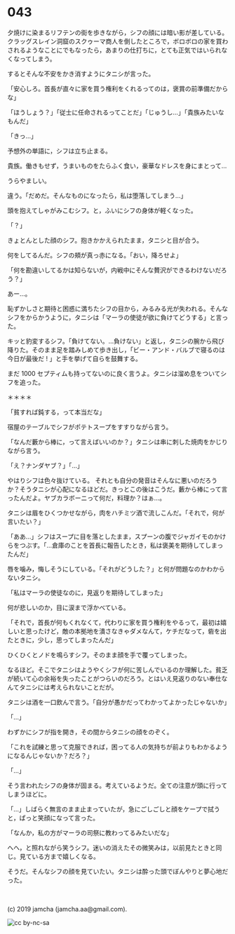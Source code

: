 

# 043

夕焼けに染まるリフテンの街を歩きながら，シフの顔には暗い影が差している。クラッグスレイン洞窟のスクゥーマ商人を倒したところで，ボロボロの家を買わされるようなことにでもなったら，あまりの仕打ちに，とても正気ではいられなくなってしまう。

するとそんな不安をかき消すようにタニシが言った。

「安心しろ。首長が直々に家を買う権利をくれるってのは，褒賞の前準備だからな」

「ほうしょう？」「従士に任命されるってことだ」「じゅうし…」「貴族みたいなもんだ」

「きっ…」

予想外の単語に，シフは立ち止まる。

貴族。働きもせず，うまいものをたらふく食い，豪華なドレスを身にまとって…

うらやましい。

違う。「だめだ。そんなものになったら，私は堕落してしまう…」

頭を抱えてしゃがみこむシフ。と，ふいにシフの身体が軽くなった。

「？」

きょとんとした顔のシフ。抱きかかえられたまま，タニシと目が合う。

何をしてるんだ。シフの頬が真っ赤になる。「おい，降ろせよ」

「何を勘違いしてるかは知らないが，内戦中にそんな贅沢ができるわけないだろう？」

あー…。

恥ずかしさと期待と困惑に満ちたシフの目から，みるみる光が失われる。そんなシフをからかうように，タニシは「マーラの使徒が欲に負けてどうする」と言った。

キッと豹変するシフ。「負けてない。…負けない」と返し，タニシの腕から飛び降りた。そのまま足を踏みしめて歩き出し，「ビー・アンド・バルブで寝るのは今日が最後だ ! 」と手を挙げて自らを鼓舞する。

まだ 1000 セプティムも持ってないのに良く言うよ。タニシは溜め息をついてシフを追った。

＊＊＊＊

「貧すれば鈍する，って本当だな」

宿屋のテーブルでシフがポテトスープをすすりながら言う。

「なんだ藪から棒に，って言えばいいのか？」タニシは串に刺した焼肉をかじりながら言う。

「え？ナンダヤブ？」「…」

やはりシフは色々抜けている。 それとも自分の発音はそんなに悪いのだろうか？そうタニシが心配になるほどだ。きっとこの後はこうだ。藪から棒にって言ったんだよ。ヤブカラボーニって何だ，料理か？はぁ…。

タニシは眉をひくつかせながら，肉をハチミツ酒で流しこんだ。「それで，何が言いたい？」

「ああ…」シフはスープに目を落としたまま，スプーンの腹でジャガイモのかけらをつぶす。「…倉庫のことを首長に報告したとき，私は褒美を期待してしまったんだ」

唇を噛み，悔しそうにしている。「それがどうした？」と何が問題なのかわからないタニシ。

「私はマーラの使徒なのに，見返りを期待してしまった」

何が悲しいのか，目に涙まで浮かべている。

「それで，首長が何もくれなくて，代わりに家を買う権利をやるって，最初は嬉しいと思ったけど，敵の本拠地を潰さなきゃダメなんて，ケチだなって，砦を出たときに，少し，思ってしまったんだ」

ひくひくとノドを鳴らすシフ。そのまま顔を手で覆ってしまった。

なるほど。そこでタニシはようやくシフが何に苦しんでいるのか理解した。貧乏が続いて心の余裕を失ったことがつらいのだろう。とはいえ見返りのない奉仕なんてタニシには考えられないことだが。

タニシは酒を一口飲んで言う。「自分が愚かだってわかってよかったじゃないか」

「…」

わずかにシフが指を開き，その間からタニシの顔をのぞく。

「これを試練と思って克服できれば，困ってる人の気持ちが前よりもわかるようになるんじゃないか？だろ？」

「…」

そう言われたシフの身体が固まる。考えているようだ。全ての注意が頭に行ってしまうほどに。

「…」しばらく無言のまま止まっていたが，急にごしごしと顔をケープで拭うと，ぱっと笑顔になって言った。

「なんか，私の方がマーラの司祭に教わってるみたいだな」

へへ，と照れながら笑うシフ。迷いの消えたその微笑みは，以前見たときと同じ。見ている方まで嬉しくなる。

そうだ。そんなシフの顔を見ていたい。タニシは酔った頭でぼんやりと夢心地だった。

<br>
<br>
(c) 2019 jamcha (jamcha.aa@gmail.com).

![cc by-nc-sa](https://i.creativecommons.org/l/by-nc-sa/4.0/88x31.png)

